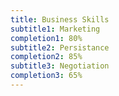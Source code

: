 ```yaml
---
title: Business Skills
subtitle1: Marketing
completion1: 80%
subtitle2: Persistance
completion2: 85%
subtitle3: Negotiation
completion3: 65%
---
```


